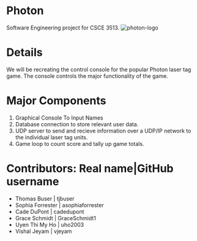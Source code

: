 # Photon
Software Engineering project for CSCE 3513. 
![photon-logo](https://github.com/cadedupont/photon/assets/111768637/6b011e03-f4c7-4da8-8fa2-28278625f280)

# Details
We will be recreating the control console for the popular Photon laser tag game. The console controls the major functionality of the game. 

# Major Components
1. Graphical Console To Input Names
2. Database connection to store relevant user data.
3. UDP server to send and recieve information over a UDP/IP network to the individual laser tag units.
4. Game loop to count score and tally up game totals.

# Contributors: Real name|GitHub username
- Thomas Buser | tjbuser
- Sophia Forrester | asophiaforrester
- Cade DuPont | cadedupont
- Grace Schmidt | GraceSchmidt1
- Uyen Thi My Ho | uho2003
- Vishal Jeyam | vjeyam
